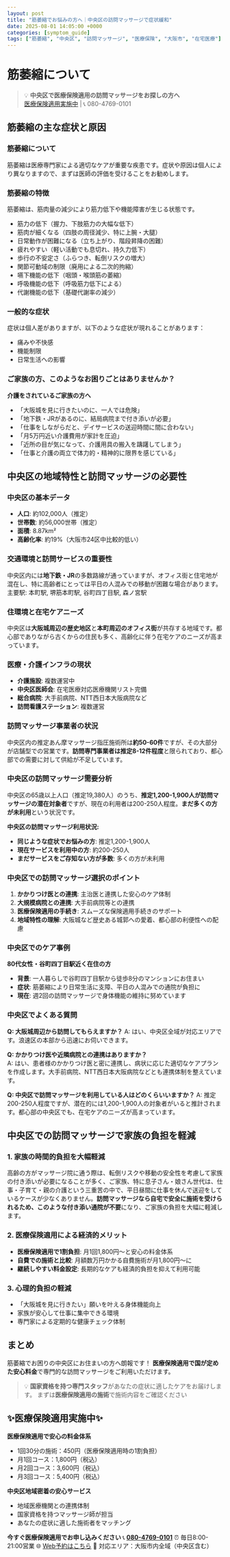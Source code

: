 ```yaml
---
layout: post
title: "筋萎縮でお悩みの方へ｜中央区の訪問マッサージで症状緩和"
date: 2025-08-01 14:05:00 +0000
categories: [symptom_guide]
tags: ["筋萎縮", "中央区", "訪問マッサージ", "医療保険", "大阪市", "在宅医療"]
---
```



# 筋萎縮について

> 💡 **中央区で医療保険適用の訪問マッサージをお探しの方へ**  
> [医療保険適用実施中](https://peraichi.com/landing_pages/view/himawari-massage/) | 📞 080-4769-0101

## 筋萎縮の主な症状と原因

### 筋萎縮について
筋萎縮は医療専門家による適切なケアが重要な疾患です。症状や原因は個人により異なりますので、まずは医師の評価を受けることをお勧めします。

### 筋萎縮の特徴
筋萎縮は、筋肉量の減少により筋力低下や機能障害が生じる状態です。
- 筋力の低下（握力、下肢筋力の大幅な低下）
- 筋肉が細くなる（四肢の周径減少、特に上腕・大腿）
- 日常動作が困難になる（立ち上がり、階段昇降の困難）
- 疲れやすい（軽い活動でも息切れ、持久力低下）
- 歩行の不安定さ（ふらつき、転倒リスクの増大）
- 関節可動域の制限（廃用による二次的拘縮）
- 嚥下機能の低下（咽頭・喉頭筋の萎縮）
- 呼吸機能の低下（呼吸筋力低下による）
- 代謝機能の低下（基礎代謝率の減少）

### 一般的な症状
症状は個人差がありますが、以下のような症状が現れることがあります：
- 痛みや不快感
- 機能制限
- 日常生活への影響

### ご家族の方、このようなお困りごとはありませんか？
**介護をされているご家族の方へ**
- 「大阪城を見に行きたいのに、一人では危険」
- 「地下鉄・JRがあるのに、結局病院まで付き添いが必要」
- 「仕事をしながらだと、デイサービスの送迎時間に間に合わない」
- 「月5万円近い介護費用が家計を圧迫」
- 「近所の目が気になって、介護用具の搬入を躊躇してしまう」
- 「仕事と介護の両立で体力的・精神的に限界を感じている」

## 中央区の地域特性と訪問マッサージの必要性

### 中央区の基本データ
- **人口**: 約102,000人（推定）
- **世帯数**: 約56,000世帯（推定）
- **面積**: 8.87km²
- **高齢化率**: 約19%（大阪市24区中比較的低い）

### 交通環境と訪問サービスの重要性
中央区内には**地下鉄・JR**の多数路線が通っていますが、オフィス街と住宅地が混在し、特に高齢者にとっては平日の人混みでの移動が困難な場合があります。
主要駅: 本町駅, 堺筋本町駅, 谷町四丁目駅, 森ノ宮駅

### 住環境と在宅ケアニーズ
中央区は**大阪城周辺の歴史地区**と**本町周辺のオフィス街**が共存する地域です。都心部でありながら古くからの住民も多く、高齢化に伴う在宅ケアのニーズが高まっています。

### 医療・介護インフラの現状
- **介護施設**: 複数運営中
- **中央区医師会**: 在宅医療対応医療機関リスト完備
- **総合病院**: 大手前病院、NTT西日本大阪病院など
- **訪問看護ステーション**: 複数運営

### 訪問マッサージ事業者の状況
中央区内の推定あん摩マッサージ指圧施術所は**約50-60件**ですが、その大部分が店舗型での営業です。**訪問専門事業者は推定8-12件程度**と限られており、都心部での需要に対して供給が不足しています。

### 中央区の訪問マッサージ需要分析
中央区の65歳以上人口（推定19,380人）のうち、**推定1,200-1,900人が訪問マッサージの潜在対象者**ですが、現在の利用者は200-250人程度。**まだ多くの方が未利用**という状況です。

**中央区の訪問マッサージ利用状況:**
- **同じような症状でお悩みの方**: 推定1,200-1,900人
- **現在サービスを利用中の方**: 約200-250人  
- **まだサービスをご存知ない方が多数**: 多くの方が未利用

### 中央区での訪問マッサージ選択のポイント
1. **かかりつけ医との連携**: 主治医と連携した安心のケア体制
2. **大規模病院との連携**: 大手前病院等との連携
3. **医療保険適用の手続き**: スムーズな保険適用手続きのサポート
4. **地域特性の理解**: 大阪城など歴史ある城郭への愛着、都心部の利便性への配慮

### 中央区でのケア事例
**80代女性・谷町四丁目駅近く在住の方**
- **背景**: 一人暮らしで谷町四丁目駅から徒歩8分のマンションにお住まい
- **症状**: 筋萎縮により日常生活に支障、平日の人混みでの通院が負担に
- **現在**: 週2回の訪問マッサージで身体機能の維持に努めています

### 中央区でよくある質問
**Q: 大阪城周辺から訪問してもらえますか？**
A: はい、中央区全域が対応エリアです。浪速区の本部から迅速にお伺いできます。

**Q: かかりつけ医や近隣病院との連携はありますか？**  
A: はい、患者様のかかりつけ医と密に連携し、病状に応じた適切なケアプランを作成します。大手前病院、NTT西日本大阪病院などとも連携体制を整えています。

**Q: 中央区で訪問マッサージを利用している人はどのくらいいますか？**
A: 推定200-250人程度ですが、潜在的には1,200-1,900人の対象者がいると推計されます。都心部の中央区でも、在宅ケアのニーズが高まっています。

## 中央区での訪問マッサージで家族の負担を軽減

### 1. 家族の時間的負担を大幅軽減
高齢の方がマッサージ院に通う際は、転倒リスクや移動の安全性を考慮して家族の付き添いが必要になることが多く、ご家族、特に息子さん・娘さん世代は、仕事・子育て・親の介護という三重苦の中で、平日昼間に仕事を休んで送迎をしているケースが少なくありません。**訪問マッサージなら自宅で安全に施術を受けられるため、このような付き添い通院が不要**になり、ご家族の負担を大幅に軽減します。

### 2. 医療保険適用による経済的メリット
- **医療保険適用で1割負担**: 月1回1,800円～と安心の料金体系
- **自費での施術と比較**: 月額数万円かかる自費施術が月1,800円～に
- **継続しやすい料金設定**: 長期的なケアも経済的負担を抑えて利用可能

### 3. 心理的負担の軽減
- 「大阪城を見に行きたい」願いを叶える身体機能向上
- 家族が安心して仕事に集中できる環境
- 専門家による定期的な健康チェック体制

## まとめ
筋萎縮でお困りの中央区にお住まいの方へ朗報です！
**医療保険適用で国が定めた安心料金**で専門的な訪問マッサージをご利用いただけます。

> 💡 **国家資格を持つ専門スタッフ**があなたの症状に適したケアをお届けします。
> まずは**医療保険適用の施術**で施術内容をご確認ください

## ✨医療保険適用実施中✨

**医療保険適用で安心の料金体系**
- 1回30分の施術：450円（医療保険適用時の1割負担）
- 月1回コース：1,800円（税込）
- 月2回コース：3,600円（税込）
- 月3回コース：5,400円（税込）

**中央区地域密着の安心サービス**
- 地域医療機関との連携体制
- 国家資格を持つマッサージ師が担当
- あなたの症状に適した施術者をマッチング

**今すぐ医療保険適用でお申し込みください**
📞 **[080-4769-0101](tel:080-4769-0101)**
⏰ 毎日8:00-21:00営業
🌐 [Web予約はこちら](https://peraichi.com/landing_pages/view/himawari-massage/)
📍 対応エリア：大阪市内全域（中央区含む）
